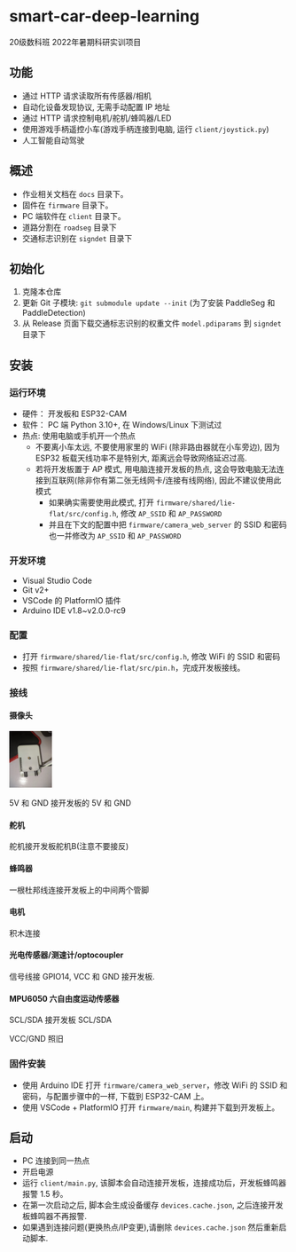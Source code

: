 # smart-car-deep-learning

20级数科班 2022年暑期科研实训项目

## 功能

- 通过 HTTP 请求读取所有传感器/相机
- 自动化设备发现协议, 无需手动配置 IP 地址
- 通过 HTTP 请求控制电机/舵机/蜂鸣器/LED
- 使用游戏手柄遥控小车(游戏手柄连接到电脑, 运行 `client/joystick.py`)
- 人工智能自动驾驶

## 概述

- 作业相关文档在 `docs` 目录下。
- 固件在 `firmware` 目录下。
- PC 端软件在 `client` 目录下。
- 道路分割在 `roadseg` 目录下
- 交通标志识别在 `signdet` 目录下

## 初始化

1. 克隆本仓库
2. 更新 Git 子模块: `git submodule update --init` (为了安装 PaddleSeg 和 PaddleDetection)
3. 从 Release 页面下载交通标志识别的权重文件 `model.pdiparams` 到 `signdet` 目录下

## 安装

### 运行环境

- 硬件： 开发板和 ESP32-CAM
- 软件： PC 端 Python 3.10+, 在 Windows/Linux 下测试过
- 热点: 使用电脑或手机开一个热点
  - 不要离小车太远, 不要使用家里的 WiFi (除非路由器就在小车旁边), 因为 ESP32 板载天线功率不是特别大, 距离远会导致网络延迟过高.
  - 若将开发板置于 AP 模式, 用电脑连接开发板的热点, 这会导致电脑无法连接到互联网(除非你有第二张无线网卡/连接有线网络), 因此不建议使用此模式
    - 如果确实需要使用此模式, 打开 `firmware/shared/lie-flat/src/config.h`, 修改 `AP_SSID` 和 `AP_PASSWORD`
    - 并且在下文的配置中把 `firmware/camera_web_server` 的 SSID 和密码 也一并修改为 `AP_SSID` 和 `AP_PASSWORD`

### 开发环境

- Visual Studio Code 
- Git v2+
- VSCode 的 PlatformIO 插件
- Arduino IDE v1.8~v2.0.0-rc9

### 配置

- 打开 `firmware/shared/lie-flat/src/config.h`, 修改 WiFi 的 SSID 和密码
- 按照 `firmware/shared/lie-flat/src/pin.h`，完成开发板接线。

###  接线

#### 摄像头

<img src="README.assets/IMG_20220809_193332.jpg" alt="IMG_20220809_193332" style="zoom:10%;" />

5V 和 GND 接开发板的 5V 和 GND

#### 舵机

舵机接开发板舵机B(注意不要接反)

#### 蜂鸣器

一根杜邦线连接开发板上的中间两个管脚

#### 电机

积木连接

#### 光电传感器/测速计/optocoupler

信号线接 GPIO14, VCC 和 GND 接开发板.

#### MPU6050 六自由度运动传感器

SCL/SDA 接开发板 SCL/SDA

VCC/GND 照旧

### 固件安装

- 使用 Arduino IDE 打开 `firmware/camera_web_server`，修改 WiFi 的 SSID 和密码，与配置步骤中的一样, 下载到 ESP32-CAM 上。
- 使用 VSCode + PlatformIO 打开 `firmware/main`, 构建并下载到开发板上。

## 启动

- PC 连接到同一热点
- 开启电源
- 运行 `client/main.py`, 该脚本会自动连接开发板，连接成功后，开发板蜂鸣器报警 1.5 秒。
- 在第一次启动之后, 脚本会生成设备缓存 `devices.cache.json`, 之后连接开发板蜂鸣器不再报警.
- 如果遇到连接问题(更换热点/IP变更),请删除 `devices.cache.json` 然后重新启动脚本.

